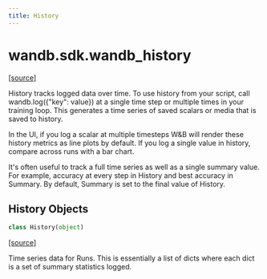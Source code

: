 ```yaml
---
title: History
---
```


<a name="wandb.sdk.wandb_history"></a>
# wandb.sdk.wandb\_history

[[source]](https://github.com/wandb/client/blob/21787ccda9c60578fcf0c7f7b0d06c887b48a343/wandb/sdk/wandb_history.py#L3)

History tracks logged data over time. To use history from your script, call
wandb.log({"key": value}) at a single time step or multiple times in your
training loop. This generates a time series of saved scalars or media that is
saved to history.

In the UI, if you log a scalar at multiple timesteps W&B will render these
history metrics as line plots by default. If you log a single value in history,
compare across runs with a bar chart.

It's often useful to track a full time series as well as a single summary value.
For example, accuracy at every step in History and best accuracy in Summary.
By default, Summary is set to the final value of History.

<a name="wandb.sdk.wandb_history.History"></a>
## History Objects

```python
class History(object)
```

[[source]](https://github.com/wandb/client/blob/21787ccda9c60578fcf0c7f7b0d06c887b48a343/wandb/sdk/wandb_history.py#L23)

Time series data for Runs. This is essentially a list of dicts where each
dict is a set of summary statistics logged.

